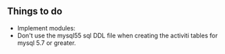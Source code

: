 ## Things to do

- Implement modules: 
- Don't use the mysql55 sql DDL file when creating the activiti tables for mysql 5.7 or greater.

